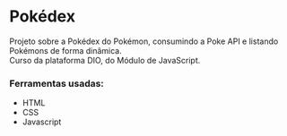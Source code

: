 # Pokédex

Projeto sobre a Pokédex do Pokémon, consumindo a Poke API e listando Pokémons de forma dinâmica.<br/>
Curso da plataforma DIO, do Módulo de JavaScript.
### Ferramentas usadas:

* HTML 
* CSS 
* Javascript

